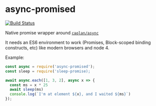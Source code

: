 # async-promised

[![Build Status](https://img.shields.io/travis/DanielRamosAcosta/async-promised.svg)](https://travis-ci.org/DanielRamosAcosta/async-promised)

Native promise wrapper around [`caolan/async`](https://github.com/caolan/async)

It needs an ES6 environment to work (Promises, Block-scoped binding constructs, etc) like modern browsers and node 4.

Example:

```javascript
const async = require('async-promised');
const sleep = require('sleep-promise);

await async.each([1, 3, 2], async x => {
  const ms = x * 25
  await sleep(ms)
  console.log(`I'm at element ${x}, and I waited ${ms}`)
});
```
